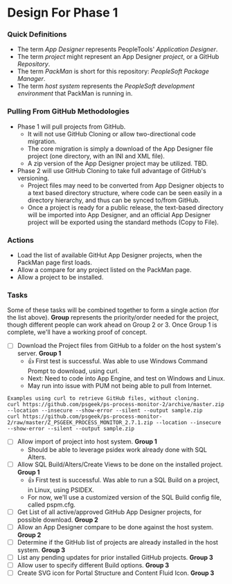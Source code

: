 # Design For Phase 1
### Quick Definitions
* The term *App Designer* represents PeopleTools' *Application Designer*.
* The term *project* might represent an App Designer *project*, or a GitHub *Repository*.
* The term *PackMan* is short for this repository: *PeopleSoft Package Manager*.
* The term *host system* represents the *PeopleSoft development environment* that PackMan is running in.
### Pulling From GitHub Methodologies
* Phase 1 will pull projects from GitHub.  
  - It will not use GitHub Cloning or allow two-directional code migration.
  - The core migration is simply a download of the App Designer file project (one directory, with an INI and XML file).
  - A zip version of the App Designer project may be utilized.  TBD.
* Phase 2 will use GitHub Cloning to take full advantage of GitHub's versioning.  
  - Project files may need to be converted from App Designer objects to a text based directory structure, where code can be seen easily in a directory hierarchy, and thus can be synced to/from GitHub.
  - Once a project is ready for a public release, the text-based directory will be imported into App Designer, and an official App Designer project will be exported using the standard methods (Copy to File).
### Actions
* Load the list of available GitHut App Designer projects, when the PackMan page first loads.
* Allow a compare for any project listed on the PackMan page.
* Allow a project to be installed.
### Tasks
Some of these tasks will be combined together to form a single action (for the list above).  **Group** represents the priority/order needed for the project, though different people can work ahead on Group 2 or 3.  Once Group 1 is complete, we'll have a working proof of concept.
* [ ] Download the Project files from GitHub to a folder on the host system's server. **Group 1**
  - :+1: First test is successful.  Was able to use Windows Command Prompt to download, using curl.
  - Next: Need to code into App Engine, and test on Windows and Linux.
  - May run into issue with PUM not being able to pull from Internet.
```
Examples using curl to retrieve GitHub files, without cloning.
curl https://github.com/psgeek/ps-process-monitor-2/archive/master.zip --location --insecure --show-error --silent --output sample.zip
curl https://github.com/psgeek/ps-process-monitor-2/raw/master/Z_PSGEEK_PROCESS_MONITOR_2.7.1.zip --location --insecure --show-error --silent --output sample.zip
```
* [ ] Allow import of project into host system. **Group 1**
  - Should be able to leverage psidex work already done with SQL Alters.
* [ ] Allow SQL Build/Alters/Create Views to be done on the installed project. **Group 1**
  - :+1: First test is successful.  Was able to run a SQL Build on a project, in Linux, using PSIDEX.
  - For now, we'll use a customized version of the SQL Build config file, called pspm.cfg.
* [ ] Get List of all active/approved GitHub App Designer projects, for possible download. **Group 2**
* [ ] Allow an App Designer compare to be done against the host system. **Group 2**
* [ ] Determine if the GitHub list of projects are already installed in the host system. **Group 3**
* [ ] List any pending updates for prior installed GitHub projects. **Group 3**
* [ ] Allow user to specify different Build options. **Group 3**
* [ ] Create SVG icon for Portal Structure and Content Fluid Icon. **Group 3**
